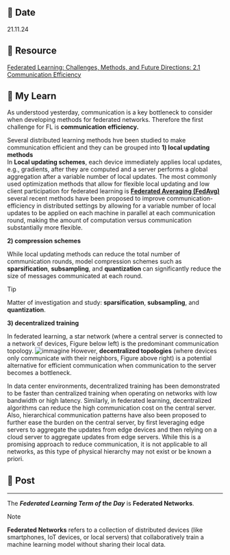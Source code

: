 ## 📅 Date
21.11.24

## 📰 Resource
[Federated Learning: Challenges, Methods, and Future Directions: 2.1 Communication Efficiency](https://arxiv.org/pdf/1908.07873)

## 🔖 My Learn
As understood yesterday, communication is a key bottleneck to consider when developing methods for federated networks.
Therefore the first challenge for FL is **communication efficiency.**

Several distributed learning methods hve been studied to make communication efficient and they can be grouped into
**1) local updating methods** <br>
In **Local updating schemes**, each device immediately applies local updates, e.g., 
gradients, after they are computed and a server performs a global aggregation after a variable number of local updates. 
The most commonly used optimization methods that allow for flexible local updating and low client participation for federated learning is [**Federated Averaging (FedAvg)**](https://arxiv.org/pdf/1602.05629)
several recent methods have been proposed to improve communication-efficiency
in distributed settings by allowing for a variable number of local updates to be applied on each machine in parallel at each communication round, making the amount of computation versus communication substantially more flexible.

**2) compression schemes** <br>

While local updating methods can reduce the total number of communication rounds, model compression schemes such as **sparsification**, **subsampling**, and **quantization** can significantly reduce the size of messages communicated at each round.
> [!TIP]
> Matter of investigation and study: **sparsification**, **subsampling**, and **quantization**.

**3) decentralized training** <br>

In federated learning, a star network (where a central server is connected to a network of devices, Figure below left) is the predominant communication topology. 
![immagine](https://github.com/user-attachments/assets/ad5fded4-2845-4929-85f4-b79eb16a1811)
However, **decentralized topologies** (where devices only communicate with their neighbors, Figure above right) is a potential alternative for efficient communication when communication to the server becomes a bottleneck. 

In data center environments, decentralized training has been demonstrated to be faster than centralized training when operating on networks with low bandwidth or high latency. Similarly, in federated learning, decentralized algorithms can reduce the high communication cost on the central server. Also, hierarchical communication patterns have also been proposed to further ease the burden on the central server, by first leveraging edge servers to aggregate the updates from edge devices and then relying on a cloud server to aggregate updates from edge servers. While this is a promising approach to reduce communication, it is not applicable to all networks,
as this type of physical hierarchy may not exist or be known a priori.

## 📮 Post

------
The _**Federated Learning Term of the Day**_ is **Federated Networks**.
> [!NOTE]
> **Federated Networks** refers to a collection of distributed devices (like smartphones, IoT devices, or local servers) that collaboratively train a machine learning model without sharing their local data.
